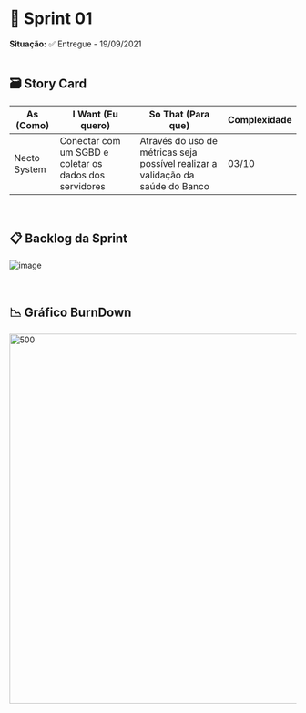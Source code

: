 # 🧩 Sprint 01
**Situação:** ✅ Entregue - 19/09/2021 <br><br>

## 🗃️ Story Card

| As (Como) | I Want (Eu quero) | So That (Para que) | Complexidade |
| ------- | ------- | ------- | ------- |
| Necto System | Conectar com um SGBD e coletar os dados dos servidores | Através do uso de métricas seja possível realizar a validação da saúde do Banco | 03/10

<br>

## 📋 Backlog da Sprint

![image](https://user-images.githubusercontent.com/80851038/133915346-f1d0f043-9966-4908-888f-7d50577223cc.png)

<br>

## 📉 Gráfico BurnDown

<img src="https://cdn.discordapp.com/attachments/888964389368131629/888970626793107496/WhatsApp_Image_2021-09-18_at_23.11.06.jpeg" alt="500" width="650"/>
